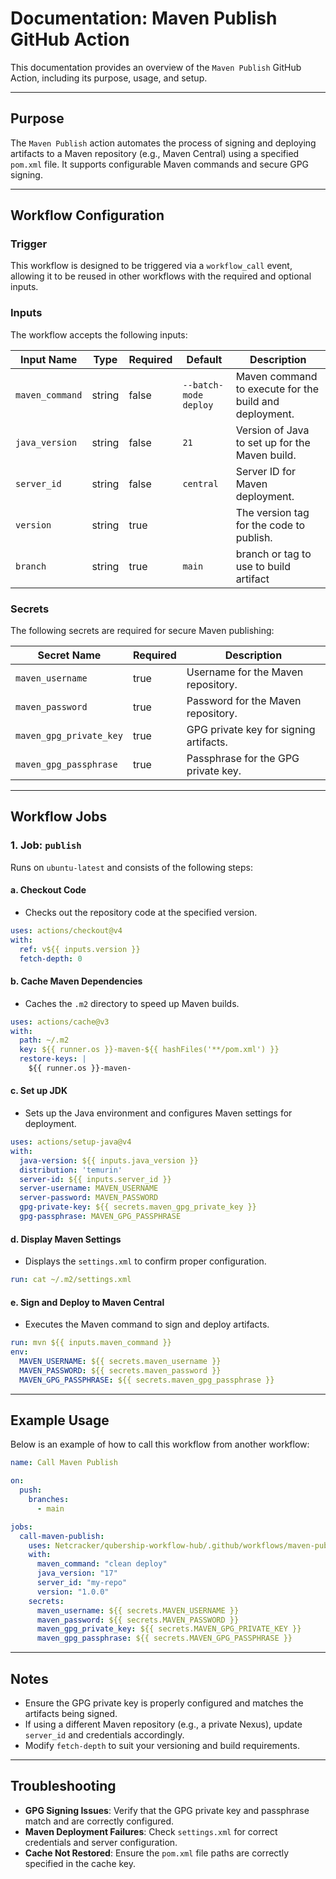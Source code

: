 # Documentation: Maven Publish GitHub Action

This documentation provides an overview of the `Maven Publish` GitHub Action, including its purpose, usage, and setup.

---

## Purpose

The `Maven Publish` action automates the process of signing and deploying artifacts to a Maven repository (e.g., Maven Central) using a specified `pom.xml` file. It supports configurable Maven commands and secure GPG signing.

---

## Workflow Configuration

### Trigger

This workflow is designed to be triggered via a `workflow_call` event, allowing it to be reused in other workflows with the required and optional inputs.

### Inputs

The workflow accepts the following inputs:

| Input Name      | Type   | Required | Default               | Description                                            |
|-----------------|--------|----------|-----------------------|--------------------------------------------------------|
| `maven_command` | string | false    | `--batch-mode deploy` | Maven command to execute for the build and deployment. |
| `java_version`  | string | false    | `21`                  | Version of Java to set up for the Maven build.         |
| `server_id`     | string | false    | `central`             | Server ID for Maven deployment.                        |
| `version`       | string | true     |                       | The version tag for the code to publish.               |
| `branch`        | string | true     | `main`                | branch or tag to use to build artifact                 |

### Secrets

The following secrets are required for secure Maven publishing:

| Secret Name               | Required | Description                                  |
|---------------------------|----------|----------------------------------------------|
| `maven_username`          | true     | Username for the Maven repository.           |
| `maven_password`          | true     | Password for the Maven repository.           |
| `maven_gpg_private_key`   | true     | GPG private key for signing artifacts.       |
| `maven_gpg_passphrase`    | true     | Passphrase for the GPG private key.          |

---

## Workflow Jobs

### 1. **Job: `publish`**

Runs on `ubuntu-latest` and consists of the following steps:

#### a. **Checkout Code**
   - Checks out the repository code at the specified version.
   ```yaml
   uses: actions/checkout@v4
   with:
     ref: v${{ inputs.version }}
     fetch-depth: 0
   ```

#### b. **Cache Maven Dependencies**
   - Caches the `.m2` directory to speed up Maven builds.
   ```yaml
   uses: actions/cache@v3
   with:
     path: ~/.m2
     key: ${{ runner.os }}-maven-${{ hashFiles('**/pom.xml') }}
     restore-keys: |
       ${{ runner.os }}-maven-
   ```

#### c. **Set up JDK**
   - Sets up the Java environment and configures Maven settings for deployment.
   ```yaml
   uses: actions/setup-java@v4
   with:
     java-version: ${{ inputs.java_version }}
     distribution: 'temurin'
     server-id: ${{ inputs.server_id }}
     server-username: MAVEN_USERNAME
     server-password: MAVEN_PASSWORD
     gpg-private-key: ${{ secrets.maven_gpg_private_key }}
     gpg-passphrase: MAVEN_GPG_PASSPHRASE
   ```

#### d. **Display Maven Settings**
   - Displays the `settings.xml` to confirm proper configuration.
   ```yaml
   run: cat ~/.m2/settings.xml
   ```

#### e. **Sign and Deploy to Maven Central**
   - Executes the Maven command to sign and deploy artifacts.
   ```yaml
   run: mvn ${{ inputs.maven_command }}
   env:
     MAVEN_USERNAME: ${{ secrets.maven_username }}
     MAVEN_PASSWORD: ${{ secrets.maven_password }}
     MAVEN_GPG_PASSPHRASE: ${{ secrets.maven_gpg_passphrase }}
   ```

---

## Example Usage

Below is an example of how to call this workflow from another workflow:

```yaml
name: Call Maven Publish

on:
  push:
    branches:
      - main

jobs:
  call-maven-publish:
    uses: Netcracker/qubership-workflow-hub/.github/workflows/maven-publish.yml
    with:
      maven_command: "clean deploy"
      java_version: "17"
      server_id: "my-repo"
      version: "1.0.0"
    secrets:
      maven_username: ${{ secrets.MAVEN_USERNAME }}
      maven_password: ${{ secrets.MAVEN_PASSWORD }}
      maven_gpg_private_key: ${{ secrets.MAVEN_GPG_PRIVATE_KEY }}
      maven_gpg_passphrase: ${{ secrets.MAVEN_GPG_PASSPHRASE }}
```

---

## Notes

- Ensure the GPG private key is properly configured and matches the artifacts being signed.
- If using a different Maven repository (e.g., a private Nexus), update `server_id` and credentials accordingly.
- Modify `fetch-depth` to suit your versioning and build requirements.

---

## Troubleshooting

- **GPG Signing Issues**: Verify that the GPG private key and passphrase match and are correctly configured.
- **Maven Deployment Failures**: Check `settings.xml` for correct credentials and server configuration.
- **Cache Not Restored**: Ensure the `pom.xml` file paths are correctly specified in the cache key.
